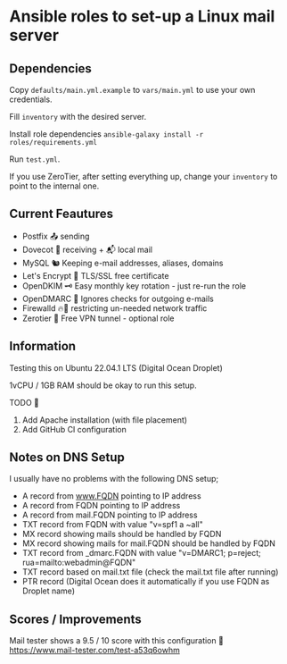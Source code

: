 # Ansible roles to set-up a Linux mail server


## Dependencies

Copy `defaults/main.yml.example` to `vars/main.yml` to use your own credentials.

Fill `inventory` with the desired server.

Install role dependencies `ansible-galaxy install -r roles/requirements.yml`

Run `test.yml`.

If you use ZeroTier, after setting everything up, change your `inventory` to point to the internal one.

## Current Feautures

- Postfix 📤 sending
- Dovecot 📩 receiving + 📬 local mail
- MySQL   🐿️ Keeping e-mail addresses, aliases, domains
- Let's Encrypt 🔐 TLS/SSL free certificate
- OpenDKIM 🗝️ Easy monthly key rotation - just re-run the role
- OpenDMARC 👻 Ignores checks for outgoing e-mails 
- Firewalld 🔥🧱 restricting un-needed network traffic
- Zerotier 🗿 Free VPN tunnel - optional role


## Information
Testing this on Ubuntu 22.04.1 LTS (Digital Ocean Droplet)

1vCPU / 1GB RAM should be okay to run this setup. 

TODO 📝

1. Add Apache installation (with file placement)
2. Add GitHub CI configuration


## Notes on DNS Setup
I usually have no problems with the following DNS setup;

- A record from www.FQDN pointing to IP address
- A record from FQDN pointing to IP address
- A record from mail.FQDN pointing to IP address
- TXT record from FQDN with value "v=spf1 a ~all"
- MX record showing mails should be handled by FQDN 
- MX record showing mails for mail.FQDN should be handled by FQDN 
- TXT record from \_dmarc.FQDN with value "v=DMARC1; p=reject; rua=mailto:webadmin@FQDN"
- TXT record based on mail.txt file (check the mail.txt file after running)
- PTR record (Digital Ocean does it automatically if you use FQDN as Droplet name)


## Scores / Improvements
Mail tester shows a 9.5 / 10 score with this configuration 🤩
https://www.mail-tester.com/test-a53q6owhm
